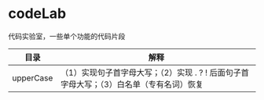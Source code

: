 # codeLab
代码实验室，一些单个功能的代码片段

| 目录 | 解释 |
| --- |  --- |
| upperCase | （1）实现句子首字母大写；（2）实现 . ? ! 后面句子首字母大写；（3）白名单（专有名词）恢复 |